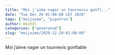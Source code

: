 ```yaml
---
title: "Moi j’aime nager un tournevis gonfl..."
date: "Tue Dec 29 01:08:08 CET 2020"
tags: ["moijaime", "pipotron"]
author: m1ch3l
categories: ["generated"]
slug: "moijaime/2020-12-29-01:08:08"
---
```


Moi j’aime nager un tournevis gonflable
